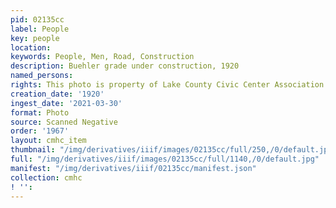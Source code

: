 ```yaml
---
pid: 02135cc
label: People
key: people
location: 
keywords: People, Men, Road, Construction
description: Buehler grade under construction, 1920
named_persons: 
rights: This photo is property of Lake County Civic Center Association.
creation_date: '1920'
ingest_date: '2021-03-30'
format: Photo
source: Scanned Negative
order: '1967'
layout: cmhc_item
thumbnail: "/img/derivatives/iiif/images/02135cc/full/250,/0/default.jpg"
full: "/img/derivatives/iiif/images/02135cc/full/1140,/0/default.jpg"
manifest: "/img/derivatives/iiif/02135cc/manifest.json"
collection: cmhc
! '': 
---
```

